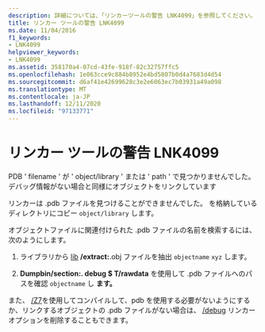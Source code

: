 ```yaml
---
description: 詳細については、「リンカーツールの警告 LNK4099」を参照してください。
title: リンカー ツールの警告 LNK4099
ms.date: 11/04/2016
f1_keywords:
- LNK4099
helpviewer_keywords:
- LNK4099
ms.assetid: 358170a4-07cd-43fe-918f-82c32757ffc5
ms.openlocfilehash: 1e063cce9c884b8952e4bd5807b0d4a7683d4d54
ms.sourcegitcommit: d6af41e42699628c3e2e6063ec7b03931a49a098
ms.translationtype: MT
ms.contentlocale: ja-JP
ms.lasthandoff: 12/11/2020
ms.locfileid: "97133771"
---
```

# <a name="linker-tools-warning-lnk4099"></a>リンカー ツールの警告 LNK4099

PDB ' filename ' が ' object/library ' または ' path ' で見つかりませんでした。デバッグ情報がない場合と同様にオブジェクトをリンクしています

リンカーは .pdb ファイルを見つけることができませんでした。 を格納しているディレクトリにコピー `object/library` します。

オブジェクトファイルに関連付けられた .pdb ファイルの名前を検索するには、次のようにします。

1. ライブラリから [lib](../../build/reference/lib-reference.md) **/extract:**.obj ファイルを抽出 `objectname`  `xyz` します。

1. **Dumpbin/section:. debug $ T/rawdata** を使用して .pdb ファイルへのパスを確認 `objectname` し **ます。**

また、 [/Z7](../../build/reference/z7-zi-zi-debug-information-format.md)を使用してコンパイルして、pdb を使用する必要がないようにするか、リンクするオブジェクトの .pdb ファイルがない場合は、 [/debug](../../build/reference/debug-generate-debug-info.md) リンカーオプションを削除することもできます。
